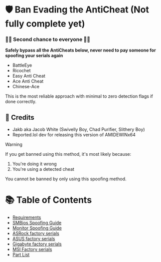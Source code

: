 # 🛡️ Ban Evading the AntiCheat (Not fully complete yet)
### 💪💪 Second chance to everyone 💪💪

**Safely bypass all the AntiCheats below, never need to pay someone for spoofing your serials again**
- BattleEye
- Ricochet
- Easy Anti Cheat
- Ace Anti Cheat
- Chinese-Ace

This is the most reliable approach with minimal to zero detection flags if done correctly.

## 🙌 Credits
- Jakb aka Jacob White (Swivelly Boy, Chad Purifier, Slithery Boy)
- Reported.lol dev for releasing this version of AMIDEWINx64

> [!WARNING]
> If you get banned using this method, it's most likely because:
> 1. You're doing it wrong
> 2. You're using a detected cheat
>
> You cannot be banned by only using this spoofing method.

# 📚 Table of Contents
- [Requirements](https://github.com/GoofyNest/HardwareSpoofing/blob/main/step-1%20(Requirements).md)
- [SMBios Spoofing Guide](https://github.com/GoofyNest/HardwareSpoofing/blob/main/step-2%20(SMBios).md)
- [Monitor Spoofing Guide](https://github.com/GoofyNest/HardwareSpoofing/blob/main/step-3%20(Monitor).md)
- [ASRock factory serials](https://github.com/GoofyNest/HardwareSpoofing/blob/main/Factory-ASRock.md)
- [ASUS factory serials](https://github.com/GoofyNest/HardwareSpoofing/blob/main/Factory-ASUS.md)
- [Gigabyte factory serials](https://github.com/GoofyNest/HardwareSpoofing/blob/main/Factory-Gigabyte.md)
- [MSI Factory serials](https://github.com/GoofyNest/HardwareSpoofing/blob/main/Factory-MSI.md)
- [Part List](https://github.com/GoofyNest/HardwareSpoofing/blob/main/Part-List.md)
